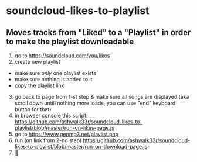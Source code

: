 # soundcloud-likes-to-playlist

## Moves tracks from "Liked" to a "Playlist" in order to make the playlist downloadable

1. go to https://soundcloud.com/you/likes
2. create new playlist
 - make sure *only* one playlist exists
 - make sure nothing is added to it
 - copy the playlist link
3. go back to page from 1-st step & make sure all songs are displayed (aka scroll down untill nothing more loads, you can use "end" keyboard button for that)
4. in browser console this script: https://github.com/ashwalk33r/soundcloud-likes-to-playlist/blob/master/run-on-likes-page.js
5. go to https://www.genmp3.net/playlist.php
6. run (on link from 2-nd step) https://github.com/ashwalk33r/soundcloud-likes-to-playlist/blob/master/run-on-download-page.js
7. 🎵 
